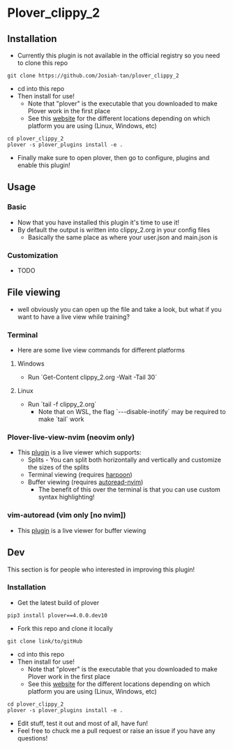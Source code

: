 Plover\_clippy\_2
=================

Installation
------------

-   Currently this plugin is not available in the official registry so
    you need to clone this repo

``` {.bash}
git clone https://github.com/Josiah-tan/plover_clippy_2 
```

-   cd into this repo
-   Then install for use!
    -   Note that \"plover\" is the executable that you downloaded to
        make Plover work in the first place
    -   See this
        [website](https://plover.readthedocs.io/en/latest/cli_reference.html)
        for the different locations depending on which platform you are
        using (Linux, Windows, etc)

``` {.bash}
cd plover_clippy_2
plover -s plover_plugins install -e .
```

-   Finally make sure to open plover, then go to configure, plugins and
    enable this plugin!

Usage
-----

### Basic

-   Now that you have installed this plugin it\'s time to use it!
-   By default the output is written into clippy\_2.org in your config
    files
    -   Basically the same place as where your user.json and main.json
        is

### Customization

-   TODO

File viewing
------------

-   well obviously you can open up the file and take a look, but what if
    you want to have a live view while training?

### Terminal

-   Here are some live view commands for different platforms

1.  Windows

    -   Run \`Get-Content clippy\_2.org -Wait -Tail 30\`

2.  Linux

    -   Run \`tail -f clippy\_2.org\`
        -   Note that on WSL, the flag \`---disable-inotify\` may be
            required to make \`tail\` work

### Plover-live-view-nvim (neovim only)

-   This [plugin](https://github.com/Josiah-tan/plover-live-view-nvim)
    is a live viewer which supports:
    -   Splits - You can split both horizontally and vertically and
        customize the sizes of the splits
    -   Terminal viewing (requires
        [harpoon](https://github.com/ThePrimeagen/harpoon))
    -   Buffer viewing (requires
        [autoread-nvim](https://github.com/Josiah-tan/autoread-nvim))
        -   The benefit of this over the terminal is that you can use
            custom syntax highlighting!

### vim-autoread (vim only \[no nvim\])

-   This [plugin](https://github.com/chrisbra/vim-autoread) is a live
    viewer for buffer viewing

Dev
---

This section is for people who interested in improving this plugin!

### Installation

-   Get the latest build of plover

``` {.bash}
pip3 install plover==4.0.0.dev10
```

-   Fork this repo and clone it locally

``` {.bash}
git clone link/to/gitHub
```

-   cd into this repo
-   Then install for use!
    -   Note that \"plover\" is the executable that you downloaded to
        make Plover work in the first place
    -   See this
        [website](https://plover.readthedocs.io/en/latest/cli_reference.html)
        for the different locations depending on which platform you are
        using (Linux, Windows, etc)

``` {.bash}
cd plover_clippy_2
plover -s plover_plugins install -e .
```

-   Edit stuff, test it out and most of all, have fun!
-   Feel free to chuck me a pull request or raise an issue if you have
    any questions!
